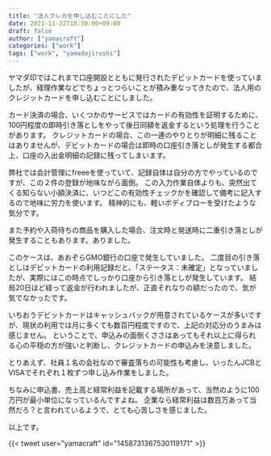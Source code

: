 ```yaml
---
title: "法人クレカを申し込むことにした"
date: 2021-11-22T18:30:00+09:00
draft: false
author: ["yamacraft"]
categories: ["work"]
tags: ["work", "yamadajirushi"]
---
```


ヤマダ印ではこれまで口座開設とともに発行されたデビットカードを使っていましたが、経理作業などでちょっとつらいことが積み重なってきたので、法人用のクレジットカードを申し込むことにしました。

カード決済の場合、いくつかのサービスではカードの有効性を証明するために、100円程度の即時引き落としをやって後日同額を返金するという処理を行うことがあります。
クレジットカードの場合、この一連のやりとりが明細に残ることはありませんが、デビットカードの場合は即時の口座引き落としが発生する都合上、口座の入出金明細の記録に残ってしまいます。

弊社では会計管理にfreeeを使っていて、記録自体は自分の方でやっているのですが、この２件の登録が地味ながら面倒。
この入力作業自体よりも、突然出てくる知らない小額決済に、いつどこの有効性チェックかを確認して備考に記入するので地味に労力を使います。
精神的にも、軽いボディブローを受けたような気分です。

また予約や入荷待ちの商品を購入した場合、注文時と発送時に二重引き落としが発生することもあります。ありました。

このケースは、あおぞらGMO銀行の口座で発生していました。
二度目の引き落としはデビットカードの利用記録だと、「ステータス：未確定」となっていましたが、実際にはこの時点でしっかり口座から引き落としが発生しています。
結局20日ほど経って返金が行われましたが、正直それなりの額だったので、気が気でなかったです。

いちおうデビットカードはキャッシュバックが用意されているケースが多いですが、現状の利用では月に多くても数百円程度ですので、上記の対応分のうまみは感じません。
ということで、申込みの面倒くささはあってもそれ以上に得られる心の平穏の方が強いと判断し、クレジットカードの申込みを決意しました。

とりあえず、社員１名の会社なので審査落ちの可能性も考慮し、いったんJCBとVISAでそれぞれ１枚ずつ申し込み作業をしました。

ちなみに申込書、売上高と経常利益を記載する場所があって、当然のように100万円が最小単位になっているんですよね。
企業なら経常利益は数百万あって当然だろ？と言われているようで、とても心苦しさを感じました。

以上です。

{{< tweet user="yamacraft" id="1458731367530119171" >}}